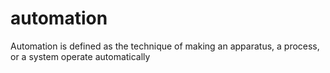 # automation
Automation is defined as the technique of making an apparatus, a process, or a system operate automatically

